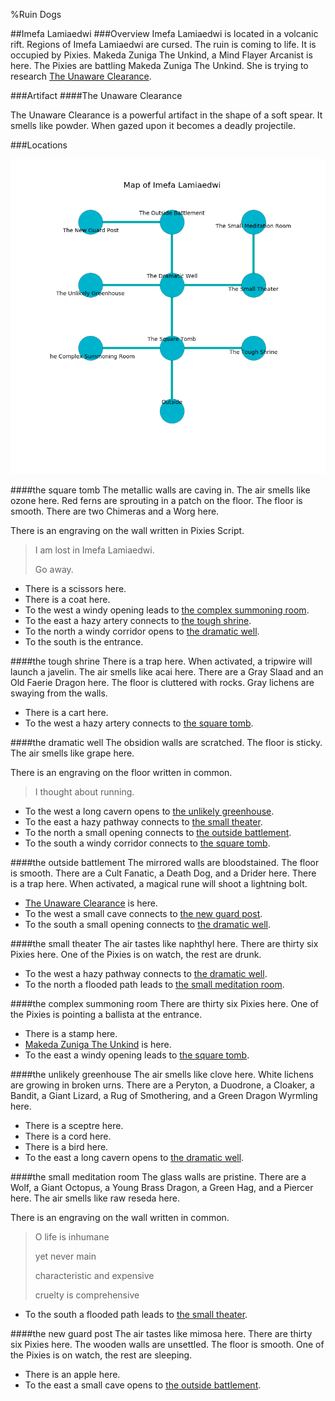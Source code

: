 %Ruin Dogs

##Imefa Lamiaedwi
###Overview
Imefa Lamiaedwi is located in a volcanic rift. Regions of Imefa Lamiaedwi are cursed. The ruin is coming to life. It is occupied by Pixies. <a name="Makeda-Zuniga-The-Unkind"></a>Makeda Zuniga The Unkind, a Mind Flayer Arcanist is here. The Pixies are battling Makeda Zuniga The Unkind. She  is trying to research [The Unaware Clearance](#The-Unaware-Clearance). 



###Artifact
####<a name="The-Unaware-Clearance"></a>The Unaware Clearance


The Unaware Clearance is a powerful artifact in the shape of a soft spear. It smells like powder. When gazed upon it becomes a deadly projectile. 





###Locations


![](../v2/images/Imefa-Lamiaedwi.png)

####<a name="the-square-tomb"></a>the square tomb
The metallic walls are caving in. The air smells like ozone here. Red ferns are sprouting in a patch on the floor. The floor is smooth. There are two Chimeras and a Worg here. 

There is an engraving on the wall written in Pixies Script. 

> I am lost in Imefa Lamiaedwi.
>
> Go away.
>


* There is a scissors here.
* There is a coat here.
* To the west a windy opening leads to [the complex summoning room](#the-complex-summoning-room).
* To the east a hazy artery connects to [the tough shrine](#the-tough-shrine).
* To the north a windy corridor opens to [the dramatic well](#the-dramatic-well).
* To the south is the entrance.


####<a name="the-tough-shrine"></a>the tough shrine
There is a trap here. When activated, a tripwire will launch a javelin. The air smells like acai here. There are a Gray Slaad and an Old Faerie Dragon here. The floor is cluttered with rocks. Gray lichens are swaying from the walls. 



* There is a cart here.
* To the west a hazy artery connects to [the square tomb](#the-square-tomb).


####<a name="the-dramatic-well"></a>the dramatic well
The obsidion walls are scratched. The floor is sticky. The air smells like grape here. 

There is an engraving on the floor written in common. 

> I thought about running.
>


* To the west a long cavern opens to [the unlikely greenhouse](#the-unlikely-greenhouse).
* To the east a hazy pathway connects to [the small theater](#the-small-theater).
* To the north a small opening connects to [the outside battlement](#the-outside-battlement).
* To the south a windy corridor connects to [the square tomb](#the-square-tomb).


####<a name="the-outside-battlement"></a>the outside battlement
The mirrored walls are bloodstained. The floor is smooth. There are a Cult Fanatic, a Death Dog, and a Drider here. There is a trap here. When activated, a magical rune will shoot a lightning bolt. 



* [The Unaware Clearance](#The-Unaware-Clearance) is here.
* To the west a small cave connects to [the new guard post](#the-new-guard-post).
* To the south a small opening connects to [the dramatic well](#the-dramatic-well).


####<a name="the-small-theater"></a>the small theater
The air tastes like naphthyl here. There are thirty six Pixies here. One of the Pixies is on watch, the rest are drunk. 



* To the west a hazy pathway connects to [the dramatic well](#the-dramatic-well).
* To the north a flooded path leads to [the small meditation room](#the-small-meditation-room).


####<a name="the-complex-summoning-room"></a>the complex summoning room
There are thirty six Pixies here. One of the Pixies is pointing a ballista at the entrance. 



* There is a stamp here.
* [Makeda Zuniga The Unkind](#Makeda-Zuniga-The-Unkind) is here.
* To the east a windy opening leads to [the square tomb](#the-square-tomb).


####<a name="the-unlikely-greenhouse"></a>the unlikely greenhouse
The air smells like clove here. White lichens are growing in broken urns. There are a Peryton, a Duodrone, a Cloaker, a Bandit, a Giant Lizard, a Rug of Smothering, and a Green Dragon Wyrmling here. 



* There is a sceptre here.
* There is a cord here.
* There is a bird here.
* To the east a long cavern opens to [the dramatic well](#the-dramatic-well).


####<a name="the-small-meditation-room"></a>the small meditation room
The glass walls are pristine. There are a Wolf, a Giant Octopus, a Young Brass Dragon, a Green Hag, and a Piercer here. The air smells like raw	reseda here. 

There is an engraving on the wall written in common. 

> O life is inhumane
>
> yet never main
>
> characteristic and expensive
>
> cruelty is comprehensive
>


* To the south a flooded path leads to [the small theater](#the-small-theater).


####<a name="the-new-guard-post"></a>the new guard post
The air tastes like mimosa here. There are thirty six Pixies here. The wooden walls are unsettled. The floor is smooth. One of the Pixies is on watch, the rest are sleeping. 



* There is an apple here.
* To the east a small cave opens to [the outside battlement](#the-outside-battlement).


